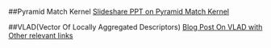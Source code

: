 ##Pyramid Match Kernel
[Slideshare PPT on Pyramid Match Kernel](http://www.slideshare.net/wolf/the-pyramid-match-kernel-discriminative-classification-with-sets-of-image-features)

##VLAD(Vector Of Locally Aggregated Descriptors)
[Blog Post On VLAD with Other relevant links](https://ameyajoshi005.wordpress.com/2014/03/29/vlad-an-extension-of-bag-of-words/)
